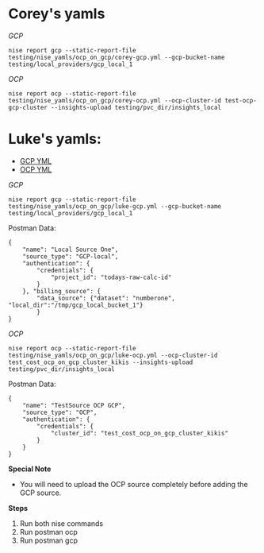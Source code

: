 # Corey's yamls
*GCP*
```
nise report gcp --static-report-file testing/nise_yamls/ocp_on_gcp/corey-gcp.yml --gcp-bucket-name testing/local_providers/gcp_local_1
```
*OCP*
```
nise report ocp --static-report-file testing/nise_yamls/ocp_on_gcp/corey-ocp.yml --ocp-cluster-id test-ocp-gcp-cluster --insights-upload testing/pvc_dir/insights_local
```

# Luke's yamls:
* [GCP YML](./nise_ymls/luke-gcp.yml)
* [OCP YML](./nise_ymls/luke-ocp.yml)

*GCP*
```
nise report gcp --static-report-file testing/nise_yamls/ocp_on_gcp/luke-gcp.yml --gcp-bucket-name testing/local_providers/gcp_local_1
```
Postman Data:
```
{
    "name": "Local Source One",
    "source_type": "GCP-local",
    "authentication": {
        "credentials": {
            "project_id": "todays-raw-calc-id"
        }
    }, "billing_source": {
        "data_source": {"dataset": "numberone", "local_dir":"/tmp/gcp_local_bucket_1"}
        }
}
```

*OCP*
```
nise report ocp --static-report-file testing/nise_yamls/ocp_on_gcp/luke-ocp.yml --ocp-cluster-id test_cost_ocp_on_gcp_cluster_kikis --insights-upload testing/pvc_dir/insights_local
```
Postman Data:
```
{
    "name": "TestSource OCP GCP",
    "source_type": "OCP",
    "authentication": {
        "credentials": {
            "cluster_id": "test_cost_ocp_on_gcp_cluster_kikis"
        }
    }
}
```

**Special Note**
- You will need to upload the OCP source completely before adding the GCP source.

**Steps**
1. Run both nise commands
2. Run postman ocp
3. Run postman gcp